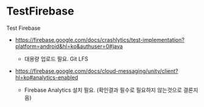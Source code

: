 # TestFirebase
Test Firebase

- https://firebase.google.com/docs/crashlytics/test-implementation?platform=android&hl=ko&authuser=0#java
  - 대용량 업로드 필요. Git LFS



- https://firebase.google.com/docs/cloud-messaging/unity/client?hl=ko#analytics-enabled
  - Firebase Analytics 설치 필요. (확인결과 필수로 필요하지 않는것으로 결론지음)
